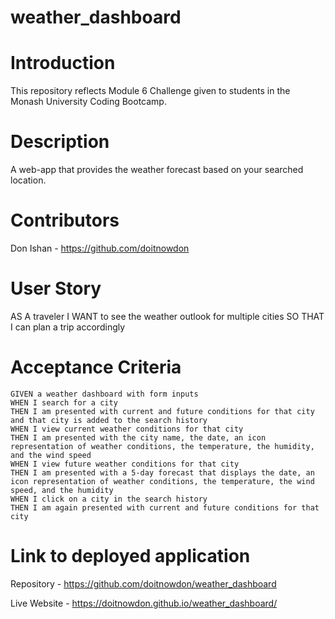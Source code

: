 # weather_dashboard

# Introduction

This repository reflects Module 6 Challenge given to students in the Monash University Coding Bootcamp.

# Description

A web-app that provides the weather forecast based on your searched location. 


# Contributors

Don Ishan - https://github.com/doitnowdon


# User Story

AS A traveler
I WANT to see the weather outlook for multiple cities
SO THAT I can plan a trip accordingly

# Acceptance Criteria

```
GIVEN a weather dashboard with form inputs
WHEN I search for a city
THEN I am presented with current and future conditions for that city and that city is added to the search history
WHEN I view current weather conditions for that city
THEN I am presented with the city name, the date, an icon representation of weather conditions, the temperature, the humidity, and the wind speed
WHEN I view future weather conditions for that city
THEN I am presented with a 5-day forecast that displays the date, an icon representation of weather conditions, the temperature, the wind speed, and the humidity
WHEN I click on a city in the search history
THEN I am again presented with current and future conditions for that city
```



# Link to deployed application

Repository -  https://github.com/doitnowdon/weather_dashboard

Live Website - https://doitnowdon.github.io/weather_dashboard/





